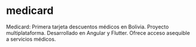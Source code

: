 # medicard
Medicard: Primera tarjeta descuentos médicos en Bolivia. Proyecto multiplataforma. Desarrollado en Angular y Flutter. Ofrece acceso asequible a servicios médicos.
